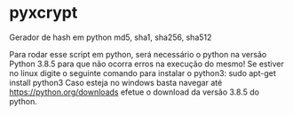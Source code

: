 # pyxcrypt
Gerador de hash em python md5, sha1, sha256, sha512

Para rodar esse script em python, será necessário o python na versão Python 3.8.5 para que não ocorra erros na execução do mesmo! Se estiver no linux digite o seguinte comando para instalar o python3: sudo apt-get install python3 Caso esteja no windows basta navegar até https://python.org/downloads efetue o download da versão 3.8.5 do python.

